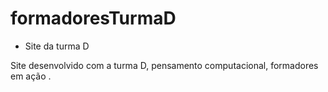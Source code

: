 # formadoresTurmaD

* Site da turma D

Site desenvolvido com a turma D, pensamento computacional, formadores em ação .
